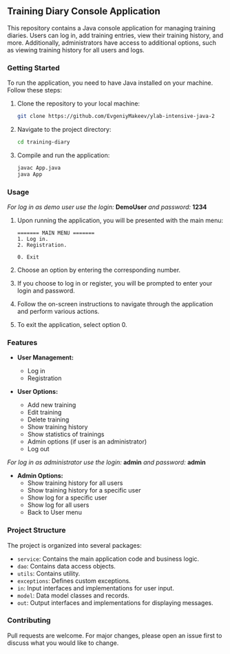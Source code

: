 ## Training Diary Console Application

This repository contains a Java console application for managing training diaries. Users can log in, add training entries, view their training history, and more. Additionally, administrators have access to additional options, such as viewing training history for all users and logs.

### Getting Started

To run the application, you need to have Java installed on your machine. Follow these steps:

1. Clone the repository to your local machine:

   ```bash
   git clone https://github.com/EvgeniyMakeev/ylab-intensive-java-2


2. Navigate to the project directory:

   ```bash
   cd training-diary
   ```

3. Compile and run the application:

   ```bash
   javac App.java
   java App
   ```

### Usage

*For log in as demo user use the login:* **DemoUser** *and password:* **1234**

1. Upon running the application, you will be presented with the main menu:

   ```plaintext
   ======= MAIN MENU =======
   1. Log in.
   2. Registration.

   0. Exit
   ```

2. Choose an option by entering the corresponding number.

3. If you choose to log in or register, you will be prompted to enter your login and password.

4. Follow the on-screen instructions to navigate through the application and perform various actions.

5. To exit the application, select option 0.

### Features

- **User Management:**
    - Log in
    - Registration

- **User Options:**
    - Add new training
    - Edit training
    - Delete training
    - Show training history
    - Show statistics of trainings
    - Admin options (if user is an administrator)
    - Log out

*For log in as administrator use the login:* **admin** *and password:* **admin**

- **Admin Options:**
    - Show training history for all users
    - Show training history for a specific user
    - Show log for a specific user
    - Show log for all users
    - Back to User menu

### Project Structure

The project is organized into several packages:

- `service`: Contains the main application code and business logic.
- `dao`: Contains data access objects.
- `utils`: Contains utility.
- `exceptions`: Defines custom exceptions.
- `in`: Input interfaces and implementations for user input.
- `model`: Data model classes and records.
- `out`: Output interfaces and implementations for displaying messages.


### Contributing

Pull requests are welcome. For major changes, please open an issue first to discuss what you would like to change.
